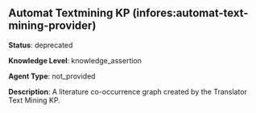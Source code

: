 [//]: # (DO NOT MANUALLY EDIT THIS FILE. IT IS GENERATED FROM A TEMPLATE.)

## Automat Textmining KP (infores:automat-text-mining-provider)

**Status**: deprecated
  
**Knowledge Level**: knowledge_assertion
  
**Agent Type**: not_provided

**Description**: A literature co-occurrence graph created by the Translator Text Mining KP.



